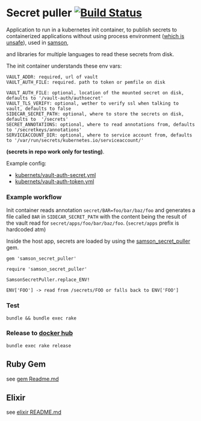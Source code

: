 # Secret puller [![Build Status](https://travis-ci.org/zendesk/samson_secret_puller.svg?branch=master)](https://travis-ci.org/zendesk/samson_secret_puller)

Application to run in a kubernetes init container,
to publish secrets to containerized applications without using process environment 
([which is unsafe](https://diogomonica.com/2017/03/27/why-you-shouldnt-use-env-variables-for-secret-data/)),
used in [samson](https://github.com/zendesk/samson),

and libraries for multiple languages to read these secrets from disk.

The init container understands these env vars:

```
VAULT_ADDR: required, url of vault
VAULT_AUTH_FILE: required. path to token or pemfile on disk

VAULT_AUTH_FILE: optional, location of the mounted secret on disk, defaults to '/vault-auth/authsecret'
VAULT_TLS_VERIFY: optional, wether to verify ssl when talking to vault, defaults to false
SIDECAR_SECRET_PATH: optional, where to store the secrets on disk, defaults to  '/secrets'
SECRET_ANNOTATIONS: optional, where to read annotations from, defaults to '/secretkeys/annotations'
SERVICEACCOUNT_DIR: optional, where to service account from, defaults to '/var/run/secrets/kubernetes.io/serviceaccount/'
```

**(secrets in repo work only for testing)**.    

Example config:
 - [kubernets/vault-auth-secret.yml](kubernets/vault-auth-secret.yml)
 - [kubernets/vault-auth-token.yml](kubernets/vault-auth-token.yml)

### Example workflow

Init container reads annotation `secret/BAR=foo/bar/baz/foo` and generates a file called `BAR` in `SIDECAR_SECRET_PATH`
with the content being the result of the vault read for `secret/apps/foo/bar/baz/foo`.
(`secret/apps` prefix is hardcoded atm)

Inside the host app, secrets are loaded by using the [samson_secret_puller](https://rubygems.org/gems/samson_secret_puller) gem.

```
gem 'samson_secret_puller'

require 'samson_secret_puller'

SamsonSecretPuller.replace_ENV!

ENV['FOO'] -> read from /secrets/FOO or falls back to ENV['FOO']
```

### Test

`bundle && bundle exec rake`

### Release to [docker hub](https://hub.docker.com/r/zendesk/samson_secret_puller/)

```
bundle exec rake release
```

## Ruby Gem

see [gem Readme.md](gem/Readme.md)

## Elixir

see [elixir README.md](elixir/README.md)
